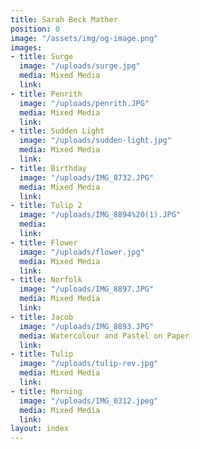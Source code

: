 ```yaml
---
title: Sarah Beck Mather
position: 0
image: "/assets/img/og-image.png"
images:
- title: Surge
  image: "/uploads/surge.jpg"
  media: Mixed Media
  link: 
- title: Penrith
  image: "/uploads/penrith.JPG"
  media: Mixed Media
  link: 
- title: Sudden Light
  image: "/uploads/sudden-light.jpg"
  media: Mixed Media
  link: 
- title: Birthday
  image: "/uploads/IMG_8732.JPG"
  media: Mixed Media
  link: 
- title: Tulip 2
  image: "/uploads/IMG_8894%20(1).JPG"
  media: 
  link: 
- title: Flower
  image: "/uploads/flower.jpg"
  media: Mixed Media
  link: 
- title: Norfolk
  image: "/uploads/IMG_8897.JPG"
  media: Mixed Media
  link: 
- title: Jacob
  image: "/uploads/IMG_8893.JPG"
  media: Watercolour and Pastel on Paper
  link: 
- title: Tulip
  image: "/uploads/tulip-rev.jpg"
  media: Mixed Media
  link: 
- title: Morning
  image: "/uploads/IMG_0312.jpeg"
  media: Mixed Media
  link: 
layout: index
---
```


